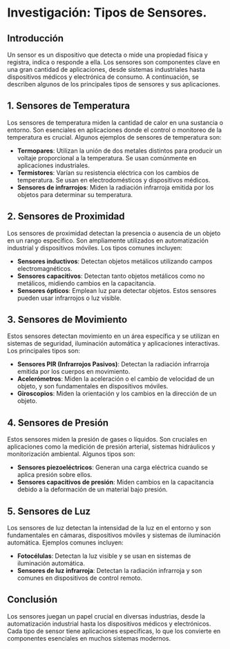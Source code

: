 # Investigación: Tipos de Sensores.

## Introducción
Un sensor es un dispositivo que detecta o mide una propiedad física y registra, indica o responde a ella. Los sensores son componentes clave en una gran cantidad de aplicaciones, desde sistemas industriales hasta dispositivos médicos y electrónica de consumo. A continuación, se describen algunos de los principales tipos de sensores y sus aplicaciones.

## 1. Sensores de Temperatura
Los sensores de temperatura miden la cantidad de calor en una sustancia o entorno. Son esenciales en aplicaciones donde el control o monitoreo de la temperatura es crucial. Algunos ejemplos de sensores de temperatura son:

- **Termopares**: Utilizan la unión de dos metales distintos para producir un voltaje proporcional a la temperatura. Se usan comúnmente en aplicaciones industriales.
- **Termistores**: Varían su resistencia eléctrica con los cambios de temperatura. Se usan en electrodomésticos y dispositivos médicos.
- **Sensores de infrarrojos**: Miden la radiación infrarroja emitida por los objetos para determinar su temperatura.

## 2. Sensores de Proximidad
Los sensores de proximidad detectan la presencia o ausencia de un objeto en un rango específico. Son ampliamente utilizados en automatización industrial y dispositivos móviles. Los tipos comunes incluyen:

- **Sensores inductivos**: Detectan objetos metálicos utilizando campos electromagnéticos.
- **Sensores capacitivos**: Detectan tanto objetos metálicos como no metálicos, midiendo cambios en la capacitancia.
- **Sensores ópticos**: Emplean luz para detectar objetos. Estos sensores pueden usar infrarrojos o luz visible.

## 3. Sensores de Movimiento
Estos sensores detectan movimiento en un área específica y se utilizan en sistemas de seguridad, iluminación automática y aplicaciones interactivas. Los principales tipos son:

- **Sensores PIR (Infrarrojos Pasivos)**: Detectan la radiación infrarroja emitida por los cuerpos en movimiento.
- **Acelerómetros**: Miden la aceleración o el cambio de velocidad de un objeto, y son fundamentales en dispositivos móviles.
- **Giroscopios**: Miden la orientación y los cambios en la dirección de un objeto.

## 4. Sensores de Presión
Estos sensores miden la presión de gases o líquidos. Son cruciales en aplicaciones como la medición de presión arterial, sistemas hidráulicos y monitorización ambiental. Algunos tipos son:

- **Sensores piezoeléctricos**: Generan una carga eléctrica cuando se aplica presión sobre ellos.
- **Sensores capacitivos de presión**: Miden cambios en la capacitancia debido a la deformación de un material bajo presión.

## 5. Sensores de Luz
Los sensores de luz detectan la intensidad de la luz en el entorno y son fundamentales en cámaras, dispositivos móviles y sistemas de iluminación automática. Ejemplos comunes incluyen:

- **Fotocélulas**: Detectan la luz visible y se usan en sistemas de iluminación automática.
- **Sensores de luz infrarroja**: Detectan la radiación infrarroja y son comunes en dispositivos de control remoto.

## Conclusión
Los sensores juegan un papel crucial en diversas industrias, desde la automatización industrial hasta los dispositivos médicos y electrónicos. Cada tipo de sensor tiene aplicaciones específicas, lo que los convierte en componentes esenciales en muchos sistemas modernos.

